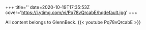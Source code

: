 +++
title=''
date=2020-10-19T17:35:53Z
cover='https://i.ytimg.com/vi/Pq78vQrcabE/hqdefault.jpg'
+++

All content belongs to GlennBeck.
{{< youtube Pq78vQrcabE >}}
